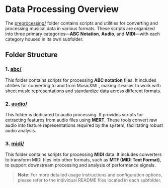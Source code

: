 # **Data Processing Overview**
The [preprocessing/](https://github.com/sanderwood/clamp3/tree/main/preprocessing) folder contains scripts and utilities for converting and processing musical data in various formats. These scripts are organized into three primary categories—**ABC Notation**, **Audio**, and **MIDI**—with each category housed in its own subfolder.

## **Folder Structure**

### **1. [abc/](https://github.com/sanderwood/clamp3/tree/main/preprocessing/abc)**
This folder contains scripts for processing **ABC notation** files. It includes utilities for converting to and from MusicXML, making it easier to work with sheet music representations and standardize data across different formats.

### **2. [audio/](https://github.com/sanderwood/clamp3/tree/main/preprocessing/audio)**
This folder is dedicated to audio processing. It provides scripts for extracting features from audio files using **MERT**. These tools convert raw audio into feature representations required by the system, facilitating robust audio analysis.

### **3. [midi/](https://github.com/sanderwood/clamp3/tree/main/preprocessing/midi)**
This folder contains scripts for processing **MIDI** data. It includes converters to transform MIDI files into other formats, such as **MTF (MIDI Text Format)**, to support downstream processing and analysis of performance signals.

> **Note**: For more detailed usage instructions and configuration options, please refer to the individual README files located in each subfolder.